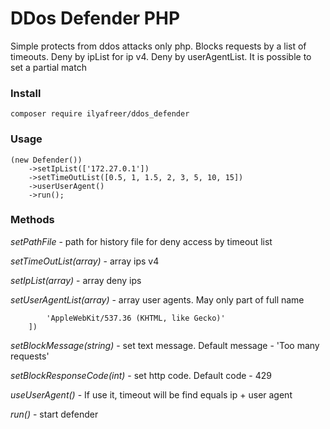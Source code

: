 # DDos Defender PHP
Simple protects from ddos attacks only php. Blocks requests by a list of timeouts. Deny by ipList for ip v4. Deny by userAgentList. It is possible to set a partial match

### Install ###
``composer require ilyafreer/ddos_defender``

### Usage ###
```use DdosDefender\Defender;
(new Defender())
    ->setIpList(['172.27.0.1'])
    ->setTimeOutList([0.5, 1, 1.5, 2, 3, 5, 10, 15])
    ->userUserAgent()
    ->run();
 ```


### Methods ###
*setPathFile* - path for history file for deny access by timeout list

*setTimeOutList(array)* - array ips v4

*setIpList(array)* - array deny ips

*setUserAgentList(array)* - array user agents. May only part of full name
```->setUserAgentList([
        'AppleWebKit/537.36 (KHTML, like Gecko)'
    ])
```

*setBlockMessage(string)* - set text message. Default message - 'Too many requests'

*setBlockResponseCode(int)* - set http code. Default code - 429

*useUserAgent()* - If use it, timeout will be find equals ip + user agent

*run()* - start defender
